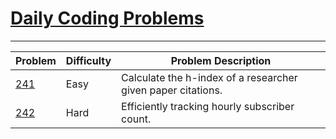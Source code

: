 # [Daily Coding Problems](https://dailycodingproblem.com/)

___
| Problem | Difficulty | Problem Description |
|---|---|---|
| [241](/problem241.py) | Easy | Calculate the h-index of a researcher given paper citations.|
| [242](/problem242.py) | Hard | Efficiently tracking hourly subscriber count.|
